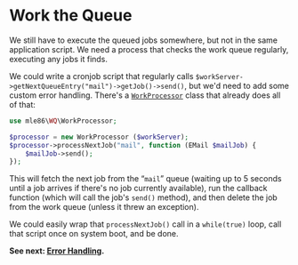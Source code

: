 # Work the Queue

We still have to execute the queued jobs somewhere,
but not in the same application script.
We need a process that checks the work queue regularly,
executing any jobs it finds.

We could write a cronjob script
that regularly calls `$workServer->getNextQueueEntry("mail")->getJob()->send()`,
but we'd need to add some custom error handling.
There's a [`WorkProcessor`][WorkProcessor] class that already does all of that:

```php
use mle86\WQ\WorkProcessor;

$processor = new WorkProcessor ($workServer);
$processor->processNextJob("mail", function (EMail $mailJob) {
    $mailJob->send();
});
```

This will fetch the next job from the “`mail`” queue
(waiting up to 5 seconds until a job arrives
 if there's no job currently available),
run the callback function (which will call the job's `send()` method),
and then delete the job from the work queue
(unless it threw an exception).

We could easily wrap that `processNextJob()` call in a `while(true)` loop,
call that script once on system boot,
and be done.


**See next: [Error Handling].**

[Error Handling]: Error_Handling.md
[WorkProcessor]: Ref_WorkProcessor_class.md
